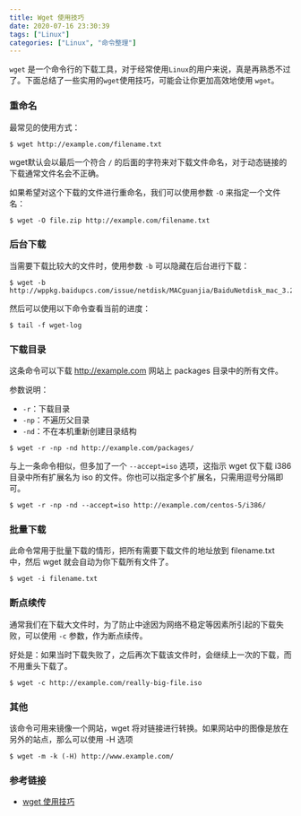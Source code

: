 ```yaml
---
title: Wget 使用技巧
date: 2020-07-16 23:30:39
tags: ["Linux"]
categories: ["Linux", "命令整理"]
---
```


`wget` 是一个命令行的下载工具，对于经常使用`Linux`的用户来说，真是再熟悉不过了。下面总结了一些实用的`wget`使用技巧，可能会让你更加高效地使用 `wget`。

<!-- more -->

### 重命名
最常见的使用方式：
```
$ wget http://example.com/filename.txt
```

wget默认会以最后一个符合 `/` 的后面的字符来对下载文件命名，对于动态链接的下载通常文件名会不正确。

如果希望对这个下载的文件进行重命名，我们可以使用参数 `-O` 来指定一个文件名：
```
$ wget -O file.zip http://example.com/filename.txt
```
### 后台下载
当需要下载比较大的文件时，使用参数 `-b` 可以隐藏在后台进行下载：

```
$ wget -b http://wppkg.baidupcs.com/issue/netdisk/MACguanjia/BaiduNetdisk_mac_3.2.0.9.dmg
```
然后可以使用以下命令查看当前的进度：

```
$ tail -f wget-log
```

### 下载目录
这条命令可以下载 http://example.com 网站上 packages 目录中的所有文件。

参数说明：
* `-r`：下载目录
* `-np`：不遍历父目录
* `-nd`：不在本机重新创建目录结构

```
$ wget -r -np -nd http://example.com/packages/
```

与上一条命令相似，但多加了一个 `--accept=iso` 选项，这指示 wget 仅下载 i386 目录中所有扩展名为 iso 的文件。你也可以指定多个扩展名，只需用逗号分隔即可。
```
$ wget -r -np -nd --accept=iso http://example.com/centos-5/i386/
```

### 批量下载
此命令常用于批量下载的情形，把所有需要下载文件的地址放到 filename.txt 中，然后 wget 就会自动为你下载所有文件了。

```
$ wget -i filename.txt
```

### 断点续传
通常我们在下载大文件时，为了防止中途因为网络不稳定等因素所引起的下载失败，可以使用 `-c` 参数，作为断点续传。

好处是：如果当时下载失败了，之后再次下载该文件时，会继续上一次的下载，而不用重头下载了。
```
$ wget -c http://example.com/really-big-file.iso
```

### 其他

该命令可用来镜像一个网站，wget 将对链接进行转换。如果网站中的图像是放在另外的站点，那么可以使用 -H 选项

```
$ wget -m -k (-H) http://www.example.com/
```

### 参考链接
* [wget 使用技巧](https://linuxtoy.org/archives/wget-tips.html)